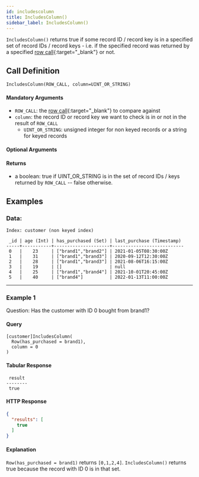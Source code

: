```yaml
---
id: includescolumn
title: IncludesColumn()
sidebar_label: IncludesColumn()
---
```


`IncludesColumn()` returns true if some record ID / record key is in a specified set of record IDs / record keys - i.e. if the specified record was returned by a specified [row call](/pql-guide/pql-introduction#row-calls){:target="_blank"} or not.

## Call Definition

```
IncludesColumn(ROW_CALL, column=UINT_OR_STRING)
```
#### Mandatory Arguments
 - `ROW_CALL`: the [row call](/pql-guide/pql-introduction#row-calls){:target="_blank"} to compare against
 - `column`: the record ID or record key we want to check is in or not in the result of `ROW_CALL`
   - `UINT_OR_STRING`: unsigned integer for non keyed records or a string for keyed records

#### Optional Arguments

#### Returns
- a boolean: true if UINT_OR_STRING is in the set of record IDs / keys returned by `ROW_CALL` -- false otherwise.


## Examples

### Data:
```
Index: customer (non keyed index)

 _id | age (Int) | has_purchased (Set) | last_purchase (Timestamp)
-----+-----------+---------------------+---------------------------
 0   |    23     | ["brand1","brand2"] | 2021-01-05T08:30:00Z
 1   |    31     | ["brand1","brand3"] | 2020-09-12T12:30:00Z
 2   |    28     | ["brand1","brand3"] | 2021-08-06T16:15:00Z
 3   |    19     | []                  | null
 4   |    25     | ["brand1","brand4"] | 2021-10-01T20:45:00Z
 5   |    40     | ["brand4"]          | 2022-01-13T11:00:00Z
```

-----------------------------------------------------------------------
### Example 1
Question: Has the customer with ID 0 bought from brand1?

#### Query
```
[customer]IncludesColumn(
  Row(has_purchased = brand1),
  column = 0
)
```
#### Tabular Response
```
 result
--------
 true
```
#### HTTP Response
```json
{
  "results": [
    true
  ]
}
```

#### Explanation
`Row(has_purchased = brand1)` returns `[0,1,2,4]`. `IncludesColumn()` returns true because the record with ID 0 is in that set.
